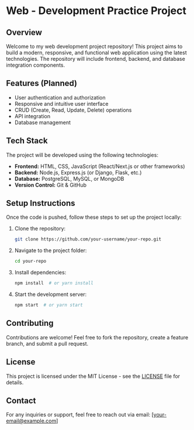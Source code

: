 # Web - Development Practice Project

## Overview
Welcome to my web development project repository! This project aims to build a modern, responsive, and functional web application using the latest technologies. The repository will include frontend, backend, and database integration components.

## Features (Planned)
- User authentication and authorization
- Responsive and intuitive user interface
- CRUD (Create, Read, Update, Delete) operations
- API integration
- Database management

## Tech Stack
The project will be developed using the following technologies:
- **Frontend:** HTML, CSS, JavaScript (React/Next.js or other frameworks)
- **Backend:** Node.js, Express.js (or Django, Flask, etc.)
- **Database:** PostgreSQL, MySQL, or MongoDB
- **Version Control:** Git & GitHub

## Setup Instructions
Once the code is pushed, follow these steps to set up the project locally:
1. Clone the repository:
   ```bash
   git clone https://github.com/your-username/your-repo.git
   ```
2. Navigate to the project folder:
   ```bash
   cd your-repo
   ```
3. Install dependencies:
   ```bash
   npm install  # or yarn install
   ```
4. Start the development server:
   ```bash
   npm start  # or yarn start
   ```

## Contributing
Contributions are welcome! Feel free to fork the repository, create a feature branch, and submit a pull request.

## License
This project is licensed under the MIT License - see the [LICENSE](LICENSE) file for details.

## Contact
For any inquiries or support, feel free to reach out via email: [your-email@example.com]
